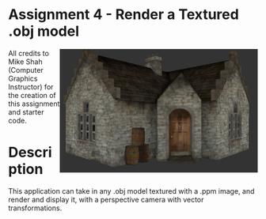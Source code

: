 # Assignment 4 - Render a Textured .obj model

<img align="right" src="./media/house.jpg" width="400px" alt="picture">
  
All credits to Mike Shah (Computer Graphics Instructor) for the creation of this assignment and starter code.

# Description
This application can take in any .obj model textured with a .ppm image, and render and display it, with a perspective camera with vector transformations. 


